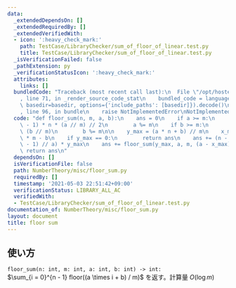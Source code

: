 ```yaml
---
data:
  _extendedDependsOn: []
  _extendedRequiredBy: []
  _extendedVerifiedWith:
  - icon: ':heavy_check_mark:'
    path: TestCase/LibraryChecker/sum_of_floor_of_linear.test.py
    title: TestCase/LibraryChecker/sum_of_floor_of_linear.test.py
  _isVerificationFailed: false
  _pathExtension: py
  _verificationStatusIcon: ':heavy_check_mark:'
  attributes:
    links: []
  bundledCode: "Traceback (most recent call last):\n  File \"/opt/hostedtoolcache/Python/3.9.7/x64/lib/python3.9/site-packages/onlinejudge_verify/documentation/build.py\"\
    , line 71, in _render_source_code_stat\n    bundled_code = language.bundle(stat.path,\
    \ basedir=basedir, options={'include_paths': [basedir]}).decode()\n  File \"/opt/hostedtoolcache/Python/3.9.7/x64/lib/python3.9/site-packages/onlinejudge_verify/languages/python.py\"\
    , line 96, in bundle\n    raise NotImplementedError\nNotImplementedError\n"
  code: "def floor_sum(n, m, a, b):\n    ans = 0\n    if a >= m:\n        ans += (n\
    \ - 1) * n * (a // m) // 2\n        a %= m\n    if b >= m:\n        ans += n *\
    \ (b // m)\n        b %= m\n\n    y_max = (a * n + b) // m\n    x_max = y_max\
    \ * m - b\n    if y_max == 0:\n        return ans\n    ans += (n - (x_max + a\
    \ - 1) // a) * y_max\n    ans += floor_sum(y_max, a, m, (a - x_max) % a)\n   \
    \ return ans\n"
  dependsOn: []
  isVerificationFile: false
  path: NumberTheory/misc/floor_sum.py
  requiredBy: []
  timestamp: '2021-05-03 22:51:42+09:00'
  verificationStatus: LIBRARY_ALL_AC
  verifiedWith:
  - TestCase/LibraryChecker/sum_of_floor_of_linear.test.py
documentation_of: NumberTheory/misc/floor_sum.py
layout: document
title: floor sum
---
```


## 使い方
`floor_sum(n: int, m: int, a: int, b: int) -> int:`  
$\sum_{i = 0}^{n - 1} floor((a \times i + b) / m)$ を返す。計算量 $O(\log m)$
